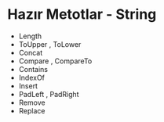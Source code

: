 # Hazır Metotlar - String

* Length
* ToUpper , ToLower
* Concat
* Compare , CompareTo
* Contains
* IndexOf
* Insert
* PadLeft , PadRight
* Remove
* Replace